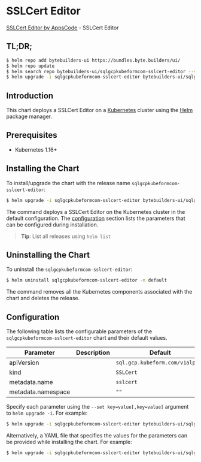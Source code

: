 # SSLCert Editor

[SSLCert Editor by AppsCode](https://byte.builders) - SSLCert Editor

## TL;DR;

```bash
$ helm repo add bytebuilders-ui https://bundles.byte.builders/ui/
$ helm repo update
$ helm search repo bytebuilders-ui/sqlgcpkubeformcom-sslcert-editor --version=v0.4.16
$ helm upgrade -i sqlgcpkubeformcom-sslcert-editor bytebuilders-ui/sqlgcpkubeformcom-sslcert-editor -n default --create-namespace --version=v0.4.16
```

## Introduction

This chart deploys a SSLCert Editor on a [Kubernetes](http://kubernetes.io) cluster using the [Helm](https://helm.sh) package manager.

## Prerequisites

- Kubernetes 1.16+

## Installing the Chart

To install/upgrade the chart with the release name `sqlgcpkubeformcom-sslcert-editor`:

```bash
$ helm upgrade -i sqlgcpkubeformcom-sslcert-editor bytebuilders-ui/sqlgcpkubeformcom-sslcert-editor -n default --create-namespace --version=v0.4.16
```

The command deploys a SSLCert Editor on the Kubernetes cluster in the default configuration. The [configuration](#configuration) section lists the parameters that can be configured during installation.

> **Tip**: List all releases using `helm list`

## Uninstalling the Chart

To uninstall the `sqlgcpkubeformcom-sslcert-editor`:

```bash
$ helm uninstall sqlgcpkubeformcom-sslcert-editor -n default
```

The command removes all the Kubernetes components associated with the chart and deletes the release.

## Configuration

The following table lists the configurable parameters of the `sqlgcpkubeformcom-sslcert-editor` chart and their default values.

|     Parameter      | Description |                  Default                   |
|--------------------|-------------|--------------------------------------------|
| apiVersion         |             | <code>sql.gcp.kubeform.com/v1alpha1</code> |
| kind               |             | <code>SSLCert</code>                       |
| metadata.name      |             | <code>sslcert</code>                       |
| metadata.namespace |             | <code>""</code>                            |


Specify each parameter using the `--set key=value[,key=value]` argument to `helm upgrade -i`. For example:

```bash
$ helm upgrade -i sqlgcpkubeformcom-sslcert-editor bytebuilders-ui/sqlgcpkubeformcom-sslcert-editor -n default --create-namespace --version=v0.4.16 --set apiVersion=sql.gcp.kubeform.com/v1alpha1
```

Alternatively, a YAML file that specifies the values for the parameters can be provided while
installing the chart. For example:

```bash
$ helm upgrade -i sqlgcpkubeformcom-sslcert-editor bytebuilders-ui/sqlgcpkubeformcom-sslcert-editor -n default --create-namespace --version=v0.4.16 --values values.yaml
```
